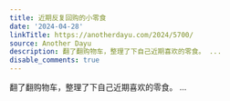```yaml
---
title: 近期反复回购的小零食
date: '2024-04-28'
linkTitle: https://anotherdayu.com/2024/5700/
source: Another Dayu
description: 翻了翻购物车，整理了下自己近期喜欢的零食。 ...
disable_comments: true
---
```

翻了翻购物车，整理了下自己近期喜欢的零食。 ...